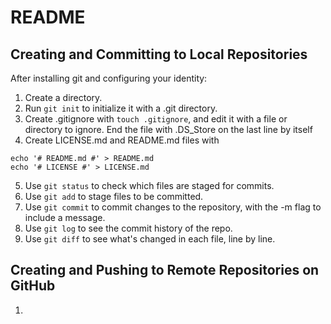 # README #

## Creating and Committing to Local Repositories ##

After installing git and configuring your identity:

1. Create a directory.
2. Run `git init` to initialize it with a .git directory.
3. Create .gitignore with `touch .gitignore`, and edit it with a file or directory to ignore. End the file with .DS_Store on the last line by itself
4. Create LICENSE.md and README.md files with
```
echo '# README.md #' > README.md
echo '# LICENSE #' > LICENSE.md
```
5. Use `git status` to check which files are staged for commits.
6. Use `git add` to stage files to be committed.
7. Use `git commit` to commit changes to the repository, with the -m flag to include a message.
8. Use `git log` to see the commit history of the repo.
9. Use `git diff` to see what's changed in each file, line by line.

## Creating and Pushing to Remote Repositories on GitHub ##

1. 
